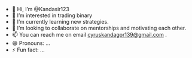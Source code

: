 - 👋 Hi, I’m @Kandasir123
- 👀 I’m interested in  trading binary 
- 🌱 I’m currently learning new strategies.
- 💞️ I’m looking to collaborate on mentorships and motivating each other.
- 📫 You can reach me on email cyruskandagor139@gmail.com .
- 😄 Pronouns: ...
- ⚡ Fun fact: ...

<!---
Kandasir123/Kandasir123 is a ✨ special ✨ repository because its `README.md` (this file) appears on your GitHub profile.
You can click the Preview link to take a look at your changes.
--->

